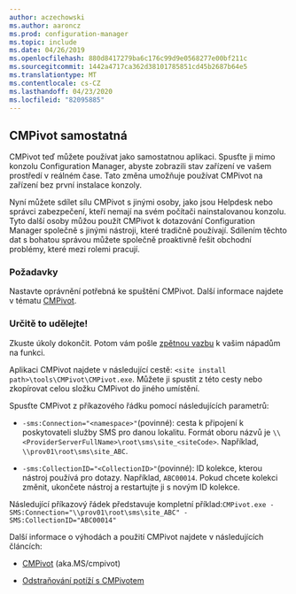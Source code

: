 ```yaml
---
author: aczechowski
ms.author: aaroncz
ms.prod: configuration-manager
ms.topic: include
ms.date: 04/26/2019
ms.openlocfilehash: 880d8417279ba6c176c99d9e0568277e00bf211c
ms.sourcegitcommit: 1442a4717ca362d38101785851cd45b2687b64e5
ms.translationtype: MT
ms.contentlocale: cs-CZ
ms.lasthandoff: 04/23/2020
ms.locfileid: "82095885"
---
```

## <a name="cmpivot-standalone"></a><a name="bkmk_cmpivot"></a>CMPivot samostatná
<!--3555890-->

CMPivot teď můžete používat jako samostatnou aplikaci. Spusťte ji mimo konzolu Configuration Manager, abyste zobrazili stav zařízení ve vašem prostředí v reálném čase. Tato změna umožňuje používat CMPivot na zařízení bez první instalace konzoly.

Nyní můžete sdílet sílu CMPivot s jinými osoby, jako jsou Helpdesk nebo správci zabezpečení, kteří nemají na svém počítači nainstalovanou konzolu. Tyto další osoby můžou použít CMPivot k dotazování Configuration Manager společně s jinými nástroji, které tradičně používají. Sdílením těchto dat s bohatou správou můžete společně proaktivně řešit obchodní problémy, které mezi rolemi pracují.

### <a name="prerequisites"></a>Požadavky

Nastavte oprávnění potřebná ke spuštění CMPivot. Další informace najdete v tématu [CMPivot](../../../../servers/manage/cmpivot.md#prerequisites).

### <a name="try-it-out"></a>Určitě to udělejte!

Zkuste úkoly dokončit. Potom vám pošle [zpětnou vazbu](../../../../understand/find-help.md#product-feedback) k vašim nápadům na funkci.

Aplikaci CMPivot najdete v následující cestě: `<site install path>\tools\CMPivot\CMPivot.exe`. Můžete ji spustit z této cesty nebo zkopírovat celou složku CMPivot do jiného umístění.

Spusťte CMPivot z příkazového řádku pomocí následujících parametrů:

- `-sms:Connection="<namespace>"`(povinné): cesta k připojení k poskytovateli služby SMS pro danou lokalitu. Formát oboru názvů je `\\<ProviderServerFullName>\root\sms\site_<siteCode>`. Například, `\\prov01\root\sms\site_ABC`.

- `-sms:CollectionID="<CollectionID>"`(povinné): ID kolekce, kterou nástroj používá pro dotazy. Například, `ABC00014`. Pokud chcete kolekci změnit, ukončete nástroj a restartujte ji s novým ID kolekce.

<!-- 
- `-SMS:ConnectionType=WQL` (optional): By default, the tool connects using OData, and automatically falls back to WQL if needed. You can use this parameter to force it to use a WQL connection. 
 -->

Následující příkazový řádek představuje kompletní příklad:`CMPivot.exe -SMS:Connection="\\prov01\root\sms\site_ABC" -SMS:CollectionID="ABC00014"`

Další informace o výhodách a použití CMPivot najdete v následujících článcích:

- [CMPivot](../../../../servers/manage/cmpivot.md) (aka.MS/cmpivot) 

- [Odstraňování potíží s CMPivotem](../../../../servers/manage/cmpivot-tsg.md)  

